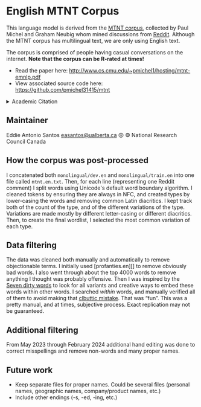 English MTNT Corpus
===================

This language model is derived from the [MTNT corpus][MTNT], collected
by Paul Michel and Graham Neubig whom mined discussions from [Reddit][].
Although the MTNT corpus has multilingual text, we are only using
English text.

The corpus is comprised of people having casual conversations on the
internet. **Note that the corpus can be R-rated at times!**

 * Read the paper here: <http://www.cs.cmu.edu/~pmichel1/hosting/mtnt-emnlp.pdf>
 * View associated source code here: <https://github.com/pmichel31415/mtnt>

<details>
<summary>Academic Citation</summary>
```
@InProceedings{michel2018mtnt,
  author    = {Michel, Paul  and  Neubig, Graham},
  title     = {MTNT: A Testbed for Machine Translation of Noisy Text},
  booktitle = {Proceedings of the 2018 Conference on Empirical Methods in Natural Language Processing}
}
```
</details>

[MTNT]: http://www.cs.cmu.edu/~pmichel1/mtnt/
[Reddit]: https://reddit.com/

Maintainer
----------

Eddie Antonio Santos <easantos@ualberta.ca> 🙃
© National Research Council Canada

How the corpus was post-processed
---------------------------------

I concatenated both `monolingual/dev.en` and `monolingual/train.en` into
one file called `mtnt.en.txt`. Then, for each line (representing one
Reddit comment) I split words using Unicode's default word boundary
algorithm. I cleaned tokens by ensuring they are always in NFC, and
created types by lower-casing the words and removing common Latin
diacritics. I kept track both of the count of the type, and of the
different variations of the type. Variations are made mostly by
different letter-casing or different diacritics. Then, to create the
final wordlist, I selected the most common variation of each type.

Data filtering
--------------

The data was cleaned both manually and automatically to remove
objectionable terms. I initially used [profanties.en][] to remove
obviously bad words. I also went through about the top 4000 words to
remove anything I thought was probably offensive. Then I was inspired by
the [Seven dirty words](https://en.wikipedia.org/wiki/Seven_dirty_words)
to look for all variants and creative ways to embed these words within
other words. I searched _within_ words, and manually verified all of
them to avoid making that [clbuttic mistake][]. That was “fun”. This was
a pretty manual, and at times, subjective process. Exact replication may
not be guaranteed.

Additional filtering
--------------------

From May 2023 through February 2024 additional hand editing was done
to correct misspellings and remove non-words and many proper names.

Future work
-----------

* Keep separate files for proper names. Could be several files (personal names,
geographic names, company/product names, etc.)
* Include other endings (-s, -ed, -ing, etc.)

[profanities.en]: https://github.com/pmichel31415/mtnt/blob/master/resources/profanities.en
[clbuttic mistake]: https://thedailywtf.com/articles/The-Clbuttic-Mistake-
